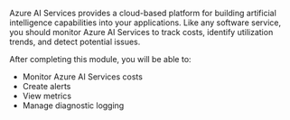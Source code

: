 Azure AI Services provides a cloud-based platform for building artificial intelligence capabilities into your applications. Like any software service, you should monitor Azure AI Services to track costs, identify utilization trends, and detect potential issues.

After completing this module, you will be able to:

- Monitor Azure AI Services costs
- Create alerts
- View metrics
- Manage diagnostic logging
